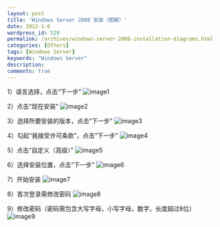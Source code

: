 ```yaml
---
layout: post
title: 'Windows Server 2008 安装（图解）'
date: 2012-1-6
wordpress_id: 529
permalink: /archives/windows-server-2008-installation-diagrams.html
categories: [Others]
tags: [Windows Server]
keywords: "Windows Server"
description: 
comments: true
---
```


1）语言选择，点击“下一步”
![image1](/images/uploads/2012/01/0_1325865078Dmn6.gif)

2）点击“现在安装”
![image2](/images/uploads/2012/01/0_1325865086v501.gif)

3）选择所要安装的版本，点击“下一步”
![image3](/images/uploads/2012/01/0_13258651153L5Z.gif)

4）勾起“我接受许可条款”，点击“下一步”
![image4](/images/uploads/2012/01/0_1325865121wz1Z.gif)

5）点击“自定义（高级）”
![image5](/images/uploads/2012/01/0_1325865125dCcW.gif)

6）选择安装位置，点击“下一步”
![image6](/images/uploads/2012/01/0_1325865131cCqQ.gif)

7）开始安装
![image7](/images/uploads/2012/01/0_1325865139759b.gif)

8）首次登录需修改密码
![image8](/images/uploads/2012/01/0_1325865158HbmU.gif)

9）修改密码（密码需包含大写字母，小写字母，数字，长度超过8位）
![image9](/images/uploads/2012/01/0_1325865175aymy.gif)

